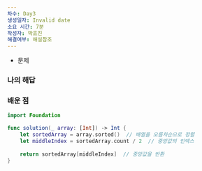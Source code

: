 ```yaml
---
차수: Day3
생성일자: Invalid date
소요 시간: 7분
작성자: 박효진
해결여부: 해설참조
---
```

- 문제
    
      
    

### 나의 해답

  

### 배운 점

```Swift
import Foundation

func solution(_ array: [Int]) -> Int {
    let sortedArray = array.sorted()  // 배열을 오름차순으로 정렬
    let middleIndex = sortedArray.count / 2  // 중앙값의 인덱스
    
    return sortedArray[middleIndex]  // 중앙값을 반환
}
```